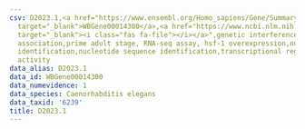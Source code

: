 ```yaml
---
csv: D2023.1,<a href="https://www.ensembl.org/Homo_sapiens/Gene/Summary?db=core;g=WBGene00014300"
  target="_blank">WBGene00014300</a>,<a href="https://www.ncbi.nlm.nih.gov/pubmed/30894454"
  target="_blank"><i class="fas fa-file"></i></a>",genetic interference,functional
  association,prime adult stage, RNA-seq assay, hsf-1 overexpression,nucleotide sequence
  identification,nucleotide sequence identification,transcriptional regulation,up-regulates
  activity
data_alias: D2023.1
data_id: WBGene00014300
data_numevidence: 1
data_species: Caenorhabditis elegans
data_taxid: '6239'
title: D2023.1
---
```


